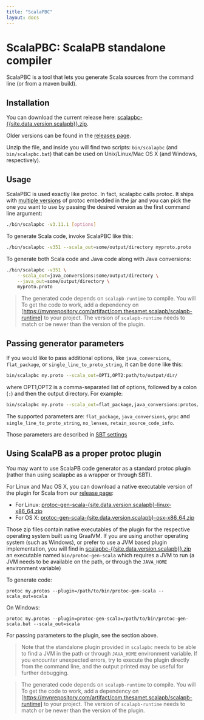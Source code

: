 ```yaml
---
title: "ScalaPBC"
layout: docs
---
```


# ScalaPBC: ScalaPB standalone compiler

ScalaPBC is a tool that lets you generate Scala sources from the command line (or from a maven build).

## Installation

You can download the current release here: [scalapbc-{{site.data.version.scalapb}}.zip](https://github.com/scalapb/ScalaPB/releases/download/v{{site.data.version.scalapb}}/scalapbc-{{site.data.version.scalapb}}.zip).

Older versions can be found in the [releases page](https://github.com/scalapb/ScalaPB/releases).

Unzip the file, and inside you will find two scripts: `bin/scalapbc` (and
`bin/scalapbc.bat`) that can be used on Unix/Linux/Mac OS X (and Windows,
respectively).

## Usage

ScalaPBC is used exactly like protoc. In fact, scalapbc calls protoc.
It ships with [multiple versions](https://github.com/os72/protoc-jar) of protoc embedded in the jar and you can pick the one you want to use by passing the desired version as the
first command line argument:

```bash
./bin/scalapbc -v3.11.1 [options]
```

To generate Scala code, invoke ScalaPBC like this:

```bash
./bin/scalapbc -v351 --scala_out=some/output/directory myproto.proto
```

To generate both Scala code and Java code along with Java conversions:

```bash
./bin/scalapbc -v351 \
    --scala_out=java_conversions:some/output/directory \
    --java_out=some/output/directory \
    myproto.proto
```

> The generated code depends on `scalapb-runtime` to compile. You will To get the code to work, add a dependency on [https://mvnrepository.com/artifact/com.thesamet.scalapb/scalapb-runtime] to your project. The version of `scalapb-runtime` needs to match or be newer than the version of the plugin.

## Passing generator parameters

If you would like to pass additional options, like `java_conversions`,
`flat_package`, or `single_line_to_proto_string`, it can be done like this:

```bash
bin/scalapbc my.proto --scala_out=OPT1,OPT2:path/to/output/dir/
```

where OPT1,OPT2 is a comma-separated list of options, followed by a colon
(`:`) and then the output directory. For example:

```bash
bin/scalapbc my.proto --scala_out=flat_package,java_conversions:protos/src/scala/main/
```

The supported parameters are: `flat_package`, `java_conversions`, `grpc` and `single_line_to_proto_string`, `no_lenses`, `retain_source_code_info`.

Those parameters are described in [SBT settings]({{site.baseurl}}/sbt-settings.html#additional-options-to-the-generator)

## Using ScalaPB as a proper protoc plugin

You may want to use ScalaPB code generator as a standard protoc plugin (rather
than using scalapbc as a wrapper or through SBT).

For Linux and Mac OS X, you can download a native executable version of the plugin for Scala from our [release page](https://github.com/scalapb/ScalaPB/releases):

* For Linux: [protoc-gen-scala-{site.data.version.scalapb}-linux-x86_64.zip](https://github.com/scalapb/ScalaPB/releases/download/v{site.data.version.scalapb}/protoc-gen-scala-{site.data.version.scalapb}-linux-x86_64.zip)
* For OS X: [protoc-gen-scala-{site.data.version.scalapb}-osx-x86_64.zip](https://github.com/scalapb/ScalaPB/releases/download/v{site.data.version.scalapb}/protoc-gen-scala-{site.data.version.scalapb}-osx-x86_64.zip)

Those zip files contain native executables of the plugin for the respective operating system built using GraalVM. If you are using another operating system (such as Windows), or prefer to use a JVM based plugin implementation, you will find in [scalapbc-{{site.data.version.scalapb}}.zip](https://github.com/scalapb/ScalaPB/releases/download/v{{site.data.version.scalapb}}/scalapbc-{{site.data.version.scalapb}}.zip) an executable named `bin/protoc-gen-scala` which requires a JVM to run (a JVM needs to be available on the path, or through the `JAVA_HOME` environment variable)

To generate code:

    protoc my.protos --plugin=/path/to/bin/protoc-gen-scala --scala_out=scala

On Windows:

    protoc my.protos --plugin=protoc-gen-scala=/path/to/bin/protoc-gen-scala.bat --scala_out=scala

For passing parameters to the plugin, see the section above.

> Note that the standalone plugin provided in `scalapbc` needs to be able to find a JVM in the path or through `JAVA_HOME` environment variable. If you encounter unexpected errors, try to execute the plugin directly from the command line, and the output printed may be useful for further debugging.

> The generated code depends on `scalapb-runtime` to compile. You will To get the code to work, add a dependency on [https://mvnrepository.com/artifact/com.thesamet.scalapb/scalapb-runtime] to your project. The version of `scalapb-runtime` needs to match or be newer than the version of the plugin.